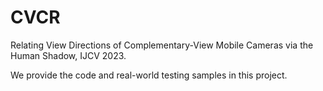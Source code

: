 # CVCR
Relating View Directions of Complementary-View Mobile Cameras via the Human Shadow, IJCV 2023.

We provide the code and real-world testing samples in this project.
